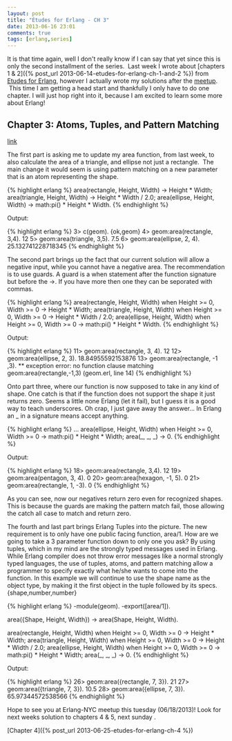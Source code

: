 ```yaml
---
layout: post
title: "Études for Erlang - CH 3"
date: 2013-06-16 23:01
comments: true
tags: [erlang,series]
---
```

It is that time again, well I don't really know if I can say that yet since this is only the second installment of the series.  Last week I wrote about [chapters 1 &amp; 2]({% post_url 2013-06-14-etudes-for-erlang-ch-1-and-2 %}) from <a href="http://chimera.labs.oreilly.com/books/1234000000726" target="_blank">Etudes for Erlang</a>, however I actually wrote my solutions after the <a href="http://www.meetup.com/Erlang-NYC/events/122174852/" target="_blank">meetup</a>.  This time I am getting a head start and thankfully I only have to do one chapter. I will just hop right into it, because I am excited to learn some more about Erlang!<!--more-->
<h2>Chapter 3: Atoms, Tuples, and Pattern Matching</h2>
<a href="http://chimera.labs.oreilly.com/books/1234000000726/ch03.html" target="_blank">link</a>

The first part is asking me to update my area function, from last week, to also calculate the area of a triangle, and ellipse not just a rectangle.  The main change it would seem is using pattern matching on a new parameter that is an atom representing the shape.

{% highlight erlang %}
area(rectangle, Height, Width) ->
	Height * Width;
area(triangle, Height, Width) ->
	Height * Width / 2.0;
area(ellipse, Height, Width) ->
	math:pi() * Height * Width.
{% endhighlight %}

Output:

{% highlight erlang %}
3> c(geom).
{ok,geom}
4> geom:area(rectangle, 3,4).
12
5> geom:area(triangle, 3,5).
7.5
6> geom:area(ellipse, 2, 4).
25.132741228718345
{% endhighlight %}

The second part brings up the fact that our current solution will allow a negative input, while you cannot have a negative area. The recommendation is to use guards. A guard is a when statement after the function signature but before the -&gt;. If you have more then one they can be seporated with commas.

{% highlight erlang %}
area(rectangle, Height, Width) when Height >= 0, Width >= 0 ->
	Height * Width;
area(triangle, Height, Width) when Height >= 0, Width >= 0  ->
	Height * Width / 2.0;
area(ellipse, Height, Width) when Height >= 0, Width >= 0  ->
	math:pi() * Height * Width.
{% endhighlight %}

Output:

{% highlight erlang %}
11> geom:area(rectangle, 3, 4).
12
12> geom:area(ellipse, 2, 3).
18.84955592153876
13> geom:area(rectangle, -1 ,3).
** exception error: no function clause matching geom:area(rectangle,-1,3) (geom.erl, line 14)
{% endhighlight %}

Onto part three, where our function is now supposed to take in any kind of shape. One catch is that if the function does not support the shape it just returns zero. Seems a little none Erlang (let it fail), but I guess it is a good way to teach underscores. Oh crap, I just gave away the answer... In Erlang an _ in a signature means accept anything.

{% highlight erlang %}
...
area(ellipse, Height, Width) when Height >= 0, Width >= 0  ->
	math:pi() * Height * Width;
area(_, _, _) ->
	0.
{% endhighlight %}

Output:

{% highlight erlang %}
18> geom:area(rectangle, 3,4).
12
19> geom:area(pentagon, 3, 4).
0
20> geom:area(hexagon, -1, 5).
0
21> geom:area(rectangle, 1, -3).
0
{% endhighlight %}

As you can see, now our negatives return zero even for recognized shapes. This is because the guards are making the pattern match fail, those allowing the catch all case to match and return zero.

The fourth and last part brings Erlang Tuples into the picture. The new requirement is to only have one public facing function, area/1. How are we going to take a 3 parameter function down to only one you ask? By using tuples, which in my mind are the strongly typed messages used in Erlang. While Erlang compiler does not throw error messages like a normal strongly typed languages, the use of tuples, atoms, and pattern matching allow a programmer to specify exactly what he/she wants to come into the function. In this example we will continue to use the shape name as the object type, by making it the first object in the tuple followed by its specs. {shape,number,number}

{% highlight erlang %}
-module(geom).
-export([area/1]).

area({Shape, Height, Width}) ->
	area(Shape, Height, Width).

area(rectangle, Height, Width) when Height >= 0, Width >= 0 ->
	Height * Width;
area(triangle, Height, Width) when Height >= 0, Width >= 0  ->
	Height * Width / 2.0;
area(ellipse, Height, Width) when Height >= 0, Width >= 0  ->
	math:pi() * Height * Width;
area(_, _, _) ->
	0.
{% endhighlight %}

Output:

{% highlight erlang %}
26> geom:area({rectangle, 7, 3}).
21
27> geom:area({triangle, 7, 3}).
10.5
28> geom:area({ellipse, 7, 3}).
65.97344572538566
{% endhighlight %}

Hope to see you at Erlang-NYC meetup this tuesday (06/18/2013)! Look for next weeks solution to chapters 4 &amp; 5, next sunday .

[Chapter 4]({% post_url 2013-06-25-etudes-for-erlang-ch-4 %})